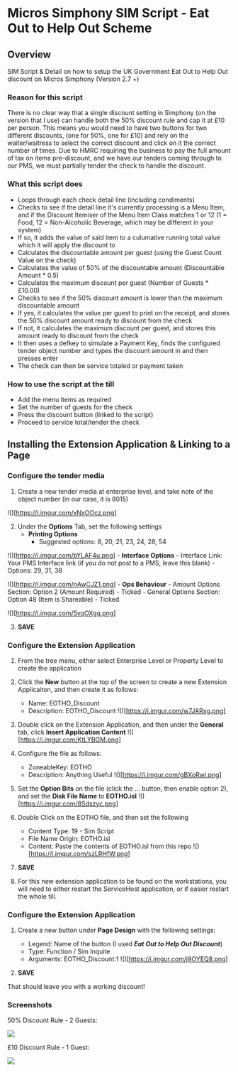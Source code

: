 # Micros Simphony SIM Script - Eat Out to Help Out Scheme
## Overview
SIM Script &amp; Detail on how to setup the UK Government Eat Out to Help Out discount on Micros Simphony (Version 2.7 +)

### Reason for this script
There is no clear way that a single discount setting in Simphony (on the version that I use) can handle both the 50% discount rule and cap it at £10 per person. This means you would need to have two buttons for two different discounts, (one for 50%, one for £10) and rely on the waiter/waitress to select the correct discount and click on it the correct number of times. Due to HMRC requiring the business to pay the full amount of tax on items pre-discount, and we have our tenders coming through to our PMS, we must partially tender the check to handle the discount. 

### What this script does
- Loops through each check detail line (including condiments)
- Checks to see if the detail line it's currently processing is a Menu Item, and if the Discount Itemiser of the Menu Item Class matches 1 or 12 (1 = Food, 12 = Non-Alcoholic Beverage, which may be different in your system)
- If so, it adds the value of said item to a culumative running total value which it will apply the discount to
- Calculates the discountable amount per guest (using the Guest Count Value on the check)
- Calculates the value of 50% of the discountable amount (Discountable Amount * 0.5)
- Calculates the maximum discount per guest (Number of Guests * £10.00)
- Checks to see if the 50% discount amount is lower than the maximum discountable amount
- If yes, it calculates the value per guest to print on the receipt, and stores the 50% discount amount ready to discount from the check
- If not, it calculates the maximum discount per guest, and stores this amount ready to discount from the check
- It then uses a defkey to simulate a Payment Key, finds the configured tender object number and types the discount amount in and then presses enter
- The check can then be service totaled or payment taken

### How to use the script at the till
- Add the menu items as required
- Set the number of guests for the check
- Press the discount button (linked to the script)
- Proceed to service total/tender the check


## Installing the Extension Application & Linking to a Page
### Configure the tender media
1. Create a new tender media at enterprise level, and take note of the object number (in our case, it is 8015)

!()[https://i.imgur.com/xNxOOcz.png]


2. Under the **Options** Tab, set the following settings
    - **Printing Options**
        - Suggested options: 8, 20, 21, 23, 24, 28, 54

!()[https://i.imgur.com/bYLAF4u.png]
    - **Interface Options**
        - Interface Link: Your PMS Interface link (if you do not post to a PMS, leave this blank)
        - Options: 29, 31, 38

!()[https://i.imgur.com/nAwCJZ1.png]
    - **Ops Behaviour**
        - Amount Options Section: Option 2 (Amount Required) - Ticked
        - General Options Section: Option 48 (Item is Shareable) - Ticked

!()[https://i.imgur.com/5vqOXgq.png]


3. **SAVE**


### Configure the Extension Application
1. From the tree menu, either select Enterprise Level or Property Level to create the application

2. Click the **New** button at the top of the screen to create a new Extension Applicaiton, and then create it as follows:
    - Name: EOTHO_Discount
    - Description: EOTHO_Discount
!()[https://i.imgur.com/w7JARsg.png]

3. Double click on the Extension Application, and then under the **General** tab, click **Insert Application Content**
!()[https://i.imgur.com/KtLYBGM.png]

4. Configure the file as follows:
    - ZoneableKey: EOTHO
    - Description: Anything Useful
!()[https://i.imgur.com/gBXoRwi.png]

5. Set the **Option Bits** on the file (click the ... button, then enable option 2), and set the **Disk File Name** to **EOTHO.isl**
!()[https://i.imgur.com/8Sdszyc.png]

6. Double Click on the EOTHO file, and then set the following
    - Content Type: 19 - Sim Script
    - File Name Origin: EOTHO.isl
    - Content: Paste the contents of EOTHO.isl from this repo
!()[https://i.imgur.com/szLRHfW.png]

7. **SAVE**

8. For this new extension application to be found on the workstations, you will need to either restart the ServiceHost application, or if easier restart the whole till.

### Configure the Extension Application
1. Create a new button under **Page Design** with the following settings:
    - Legend: Name of the button (I used ***Eat Out to Help Out Discount***)
    - Type: Function / Sim Inquite
    - Arguments: EOTHO_Discount:1
!()[https://i.imgur.com/j9OYEQ8.png]

2. **SAVE**

That should leave you with a working discount!

### Screenshots
50% Discount Rule - 2 Guests:

![](https://i.imgur.com/H7NWy9F.png)


£10 Discount Rule - 1 Guest:

![](https://i.imgur.com/1ZNUQU4.png)
